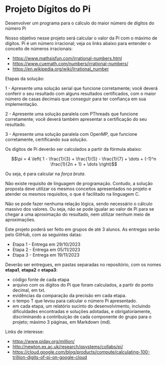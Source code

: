 # Projeto Dígitos do Pi

Desenvolver um programa para o cálculo do maior número de dígitos do número Pi

Nosso objetivo nesse projeto será calcular o valor da Pi com o máximo de dígitos.
Pi é um número irracional; veja os links abaixo para entender o conceito de números irracionais:

- https://www.mathsisfun.com/irrational-numbers.html
- https://www.cuemath.com/numbers/irrational-numbers/
- https://en.wikipedia.org/wiki/Irrational_number

Etapas da solução:

1 - Apresente uma solução serial que funcione corretamente; você deverá conferir o seu resultado com alguns resultados certificados, com o maior número de casas decimais que conseguir para ter confiança em sua implementação.

2 - Apresente uma solução paralela com PThreads que funcione corretamente; você deverá também apresentar a certificação do seu resultado.

3 - Apresente uma solução paralela com OpenMP, que funcione corretamente, certificando sua solução.

Os dígitos de Pi deverão ser calculados a partir da fórmula abaixo:

$$\pi = 4 \left( 1 - \frac{1}{3} + \frac{1}{5} - \frac{1}{7} + \dots + (-1)^n \frac{1}{2n + 1} + \dots \right)$$

Ou seja, é para calcular na _força bruta_.

Não existe requisito de linguagem de programação. Contudo, a solução proposta deve utilizar os mesmos conceitos apresentados no projeto e atender os mesmos requisitos, o que é facilitado na linguagem C.

Não se pode fazer nenhuma relação lógica, sendo necessário o cálculo massivo dos valores. Ou seja, não se pode igualar ao valor de Pi para se chegar a uma aproximação do resultado, nem utilizar nenhum meio de aproximações.

Este projeto poderá ser feito em grupos de até 3 alunos. As entregas serão pelo GitHub, com as seguintes datas:

* Etapa 1 - Entrega em 29/10/2023
* Etapa 2 - Entrega em 05/11/2023
* Etapa 3 - Entrega em 19/11/2023

Deverão ser entregues, em pastas separadas no repositório, com os nomes **etapa1**, **etapa2** e **etapa3**:

- código fonte de cada etapa
- arquivo com os dígitos do Pi que foram calculados, a partir do ponto decimal, em txt.
- evidências da comparação da precisão em cada etapa.
- o tempo T que levou para calcular o número Pi apresentado.
- em cada etapa, um relatório sucinto do desenvolvimento, incluindo dificuldades encontradas e soluções adotadas, e obrigatoriamente, discriminando a contribuição de cada componente do grupo para o projeto; máximo 3 páginas, em Markdown (md).

Links de interesse:

- https://www.piday.org/million/
- http://newton.ex.ac.uk/research/qsystems/collabs/pi/
- https://cloud.google.com/blog/products/compute/calculating-100-trillion-digits-of-pi-on-google-cloud

